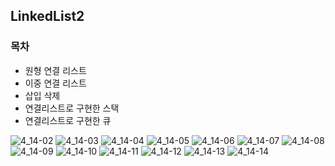 
## LinkedList2
### 목차 

- 원형 연결 리스트 
- 이중 연결 리스트 
- 삽입 삭제 
- 연결리스트로 구현한 스택
- 연결리스트로 구현한 큐


![4_14-02](https://user-images.githubusercontent.com/64263694/114813946-1bda4a00-9dee-11eb-9a49-68305a163815.jpg)
![4_14-03](https://user-images.githubusercontent.com/64263694/114813939-15e46900-9dee-11eb-9e6a-268650326930.jpg)
![4_14-04](https://user-images.githubusercontent.com/64263694/114813932-0f55f180-9dee-11eb-999a-a2eebc7ae42a.jpg)
![4_14-05](https://user-images.githubusercontent.com/64263694/114813924-09f8a700-9dee-11eb-90b6-75e80f57eab1.jpg)
![4_14-06](https://user-images.githubusercontent.com/64263694/114813916-06652000-9dee-11eb-8fac-83ff0965fede.jpg)
![4_14-07](https://user-images.githubusercontent.com/64263694/114813904-02d19900-9dee-11eb-838f-4ca24026a6eb.jpg)
![4_14-08](https://user-images.githubusercontent.com/64263694/114813894-ffd6a880-9ded-11eb-8327-404891bbab64.jpg)
![4_14-09](https://user-images.githubusercontent.com/64263694/114813892-fd744e80-9ded-11eb-8c66-32308591a118.jpg)
![4_14-10](https://user-images.githubusercontent.com/64263694/114813885-f8af9a80-9ded-11eb-9a93-07fec159405a.jpg)
![4_14-11](https://user-images.githubusercontent.com/64263694/114813874-f2212300-9ded-11eb-8d3b-10e088892121.jpg)
![4_14-12](https://user-images.githubusercontent.com/64263694/114814108-74a9e280-9dee-11eb-93b4-1cc4c3f9369f.jpg)
![4_14-13](https://user-images.githubusercontent.com/64263694/114814101-71165b80-9dee-11eb-9dab-65577c2810f7.jpg)
![4_14-14](https://user-images.githubusercontent.com/64263694/114814089-6c51a780-9dee-11eb-9beb-ed10e9142b5c.jpg)
